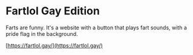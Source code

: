 # Fartlol Gay Edition

Farts are funny. It's a website with a button that plays fart sounds, with a pride flag in the background.

[https://fartlol.gay/](https://fartlol.gay/)
